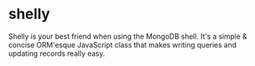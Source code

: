 shelly
======

Shelly is your best friend when using the MongoDB shell. It's a simple &amp; concise ORM'esque JavaScript class that makes writing queries and updating records really easy.
